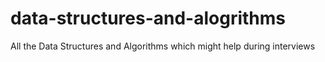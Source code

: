 # data-structures-and-alogrithms
All the Data Structures and Algorithms which might help during interviews
